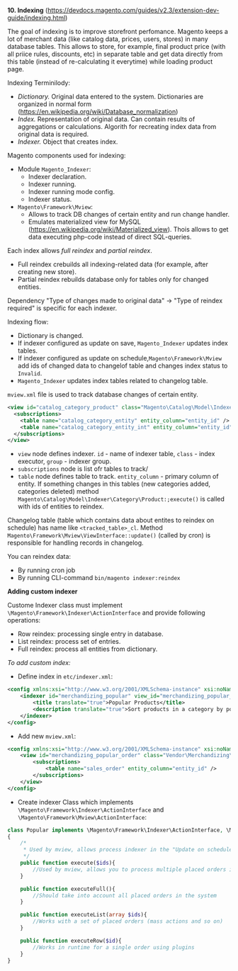 **10. Indexing** (https://devdocs.magento.com/guides/v2.3/extension-dev-guide/indexing.html)

The goal of indexing is to improve storefront perfomance. Magento keeps a lot of merchant data (like catalog data, prices, users, stores) in many database tables. This allows to store, for example, final product price (with all priice rules, discounts, etc) in separate table and get data directly from this table (instead of re-calculating it everytime) while loading product page.

Indexing Terminilody:
- *Dictionary.* Original data entered to the system. Dictionaries are organized in normal form (https://en.wikipedia.org/wiki/Database_normalization)
- *Index.* Representation of original data. Can contain results of aggregations or calculations. Algorith for recreating index data from original data is required.
- *Indexer.* Object that creates index.

Magento components used for indexing:
- Module `Magento_Indexer`:
  - Indexer declaration.
  - Indexer running.
  - Indexer running mode config.
  - Indexer status.
- `Magento\Framework\Mview`:
  - Allows to track DB changes of certain entity and run change handler.
  - Emulates materialized view for MySQL (https://en.wikipedia.org/wiki/Materialized_view). Thois allows to get data executing php-code instead of direct SQL-queries.

Each index allows *full reindex* and *partial reindex*. 
- Full reindex crebuilds all indexing-related data (for example, after creating new store).
- Partial reindex rebuilds database only for tables only for changed entities.

Dependency "Type of changes made to original data" -> "Type of reindex required" is specific for each indexer.

Indexing flow:
- Dictionary is changed.
- If indexer configured as update on save, `Magento_Indexer` updates index tables.
- If indexer configured as update on schedule,`Magento\Framework\Mview` add ids of changed data to changelof table and changes index status to `Invalid`.
- `Magento_Indexer` updates index tables related to changelog table.

`mview.xml` file is used to track database changes of certain entity.
```xml
<view id="catalog_category_product" class="Magento\Catalog\Model\Indexer\Category\Product" group="indexer">
  <subscriptions>
    <table name="catalog_category_entity" entity_column="entity_id" />
    <table name="catalog_category_entity_int" entity_column="entity_id" />
  </subscriptions>
</view>
```

- `view` node defines indexer. `id` - name of indexer table, `class` - index executor, `group` - indexer group.
- `subscriptions` node is list ofr tables to track/
- `table` node defines table to track. `entity_column` - primary column of entity. If something changes in this tables (new categories added, categories deleted) method `Magento\Catalog\Model\Indexer\Category\Product:;execute()` is called with ids of entities to reindex.

Changelog table (table which contains data about entites to reindex on schedule) has name like `<tracked_table>_cl`. Method `Magento\Framework\Mview\ViewInterface::update()` (called by cron) is responsible for handling records in changelog.

You can reindex data:
- By running cron job
- By running CLI-command `bin/magento indexer:reindex`

**Adding custom indexer**

Custome Indexer class must implement `\Magento\Framework\Indexer\ActionInterface` and provide following operations:
- Row reindex: processing single entry in database.
- List reindex: process set of entries.
- Full reindex: process all entities from dictionary.

*To add custom index:*

- Define index in `etc/indexer.xml`:
```xml
<config xmlns:xsi="http://www.w3.org/2001/XMLSchema-instance" xsi:noNamespaceSchemaLocation="urn:magento:framework:Indexer/etc/indexer.xsd">
    <indexer id="merchandizing_popular" view_id="merchandizing_popular_order" class="Vendor\Merchandizing\Model\Indexer\Popular">
        <title translate="true">Popular Products</title>
        <description translate="true">Sort products in a category by popularity</description>
    </indexer>
</config>
```

- Add new `mview.xml`:
```xml
<config xmlns:xsi="http://www.w3.org/2001/XMLSchema-instance" xsi:noNamespaceSchemaLocation="urn:magento:framework:Mview/etc/mview.xsd">
    <view id="merchandizing_popular_order" class="Vendor\Merchandizing\Model\Indexer\Popular" group="indexer">
        <subscriptions>
            <table name="sales_order" entity_column="entity_id" />
        </subscriptions>
    </view>
</config>
```

- Create indexer Class which implements `\Magento\Framework\Indexer\ActionInterface` and `\Magento\Framework\Mview\ActionInterface`:
```php
class Popular implements \Magento\Framework\Indexer\ActionInterface, \Magento\Framework\Mview\ActionInterface
{
    /*
     * Used by mview, allows process indexer in the "Update on schedule" mode
     */
    public function execute($ids){
        //Used by mview, allows you to process multiple placed orders in the "Update on schedule" mode
    }

    public function executeFull(){
        //Should take into account all placed orders in the system
    }

    public function executeList(array $ids){
        //Works with a set of placed orders (mass actions and so on)
    }

    public function executeRow($id){
        //Works in runtime for a single order using plugins
    }
}
```
